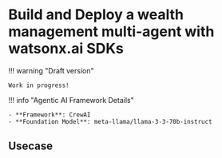# Build and Deploy a wealth management multi-agent with watsonx.ai SDKs

!!! warning "Draft version"
    
    Work in progress!

!!! info "Agentic AI Framework Details"

    - **Framework**: CrewAI
    - **Foundation Model**: meta-llama/llama-3-3-70b-instruct

## Usecase
